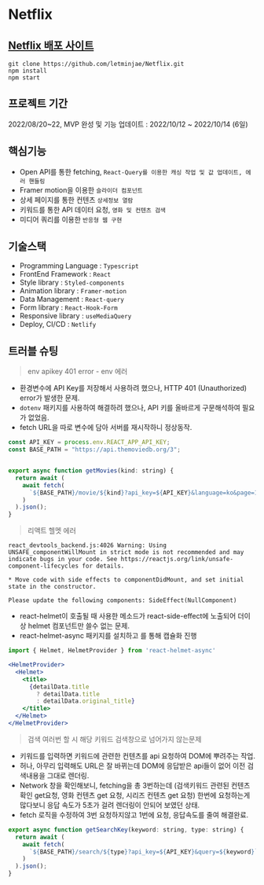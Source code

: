 # Netflix

## [Netflix 배포 사이트](https://letminjae-netflix.netlify.app/)

```
git clone https://github.com/letminjae/Netflix.git
npm install
npm start
```

## 프로젝트 기간
2022/08/20~22, MVP 완성 및 기능 업데이트 : 2022/10/12 ~ 2022/10/14 (6일)
## 핵심기능
- Open API를 통한 fetching, `React-Query를 이용한 캐싱 작업 및 값 업데이트, 에러 핸들링`
- Framer motion을 이용한 `슬라이더 컴포넌트`
- 상세 페이지를 통한 컨텐츠 `상세정보 열람 `
- 키워드를 통한 API 데이터 요청, `영화 및 컨텐츠 검색`
- 미디어 쿼리를 이용한 `반응형 웹 구현`

## 기술스택
- Programming Language : `Typescript` 
- FrontEnd Framework : `React`
- Style library : `Styled-components`
- Animation library : `Framer-motion` 
- Data Management : `React-query`
- Form library : `React-Hook-Form`
- Responsive library : `useMediaQuery`
- Deploy, CI/CD : `Netlify`

## 트러블 슈팅
> env apikey 401 error - env 에러
- 환경변수에 API Key를 저장해서 사용하려 했으나, HTTP 401 (Unauthorized) error가 발생한 문제.
- `dotenv` 패키지를 사용하여 해결하려 했으나, API 키를 올바르게 구문해석하여 필요가 없었음.
- fetch URL을 따로 변수에 담아 서버를 재시작하니 정상동작.
```js
const API_KEY = process.env.REACT_APP_API_KEY;
const BASE_PATH = "https://api.themoviedb.org/3";


export async function getMovies(kind: string) {
  return await (
    await fetch(
      `${BASE_PATH}/movie/${kind}?api_key=${API_KEY}&language=ko&page=1&region=kr`
    )
  ).json();
}
```
> 리액트 헬멧 에러
```
react_devtools_backend.js:4026 Warning: Using UNSAFE_componentWillMount in strict mode is not recommended and may indicate bugs in your code. See https://reactjs.org/link/unsafe-component-lifecycles for details.

* Move code with side effects to componentDidMount, and set initial state in the constructor.

Please update the following components: SideEffect(NullComponent)
```
- react-helmet이 호출될 때 사용한 메소드가 react-side-effect에 노출되어 더이상 helmet 컴포넌트만 쓸수 없는 문제.
- react-helmet-async 패키지를 설치하고 <HelmetProvider>를 통해 캡슐화 진행
```jsx
import { Helmet, HelmetProvider } from 'react-helmet-async'

<HelmetProvider>
  <Helmet>
    <title>
      {detailData.title
        ? detailData.title
        : detailData.original_title}
    </title>
  </Helmet>
</HelmetProvider>
```

> 검색 여러번 할 시 해당 키워드 검색창으로 넘어가지 않는문제
- 키워드를 입력하면 키워드에 관련한 컨텐츠를 api 요청하여 DOM에 뿌려주는 작업.
- 허나, 아무리 입력해도 URL은 잘 바뀌는데 DOM에 응답받은 api들이 없어 이전 검색내용을 그대로 렌더링.
- Network 창을 확인해보니, fetching을 총 3번하는데 (검색키워드 관련된 컨텐츠 확인 get요청, 영화 컨텐츠 get 요청, 시리즈 컨텐츠 get 요청) 한번에 요청하는게 많다보니 응답 속도가 5초가 걸려 렌더링이 안되어 보였던 상태.
- fetch 로직을 수정하여 3번 요청하지않고 1번에 요청, 응답속도를 줄여 해결완료.
```js
export async function getSearchKey(keyword: string, type: string) {
  return await (
    await fetch(
      `${BASE_PATH}/search/${type}?api_key=${API_KEY}&query=${keyword}`
    )
  ).json();
}
```